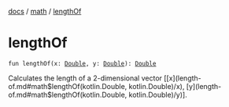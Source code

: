 [docs](../index.md) / [math](index.md) / [lengthOf](./length-of.md)

# lengthOf

`fun lengthOf(x: `[`Double`](https://kotlinlang.org/api/latest/jvm/stdlib/kotlin/-double/index.html)`, y: `[`Double`](https://kotlinlang.org/api/latest/jvm/stdlib/kotlin/-double/index.html)`): `[`Double`](https://kotlinlang.org/api/latest/jvm/stdlib/kotlin/-double/index.html)

Calculates the length of a 2-dimensional vector [[x](length-of.md#math$lengthOf(kotlin.Double, kotlin.Double)/x), [y](length-of.md#math$lengthOf(kotlin.Double, kotlin.Double)/y)].

